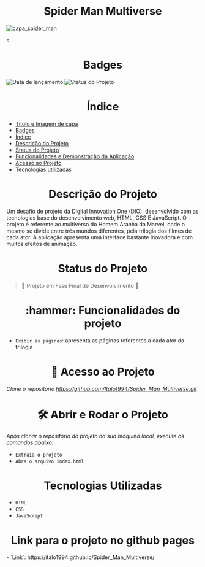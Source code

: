 <h1 align="center">Spider Man Multiverse</h1>

![capa_spider_man](https://user-images.githubusercontent.com/26884429/209883667-ad19dcba-aa63-4e2b-bb4a-e715b421a0ee.png)

s
<h1 align="center">Badges</h1>

![Data de lançamento](https://img.shields.io/badge/Release%20Date-August-blue)  ![Status do Projeto](https://img.shields.io/badge/Status%20do%20Projeto-Em%20Desenvolvimento-red)


<h1 align="center">Índice</h1>

* [Título e Imagem de capa](#Título-e-Imagem-de-capa)
* [Badges](#badges)
* [Índice](#índice)
* [Descrição do Projeto](#descrição-do-projeto)
* [Status do Projeto](#status-do-projeto)
* [Funcionalidades e Demonstração da Aplicação](#funcionalidades-e-demonstração-da-aplicação)
* [Acesso ao Projeto](#acesso-ao-projeto)
* [Tecnologias utilizadas](#tecnologias-utilizadas)


<h1 align="center">Descrição do Projeto</h1>
<p>
  Um desafio de projeto da Digital Innovation One (DIO), desenvolvido com as tecnologias base do desenvolvimento web, HTML, CSS E JavaScript. O projeto é referente ao multiverso do Homem Aranha da Marvel, onde o mesmo se divide entre três mundos diferentes, pela trilogia dos filmes de cada ator. A aplicação apresenta uma interface bastante inovadora e com muitos efeitos de animação.
</p>


<h1 align="center">Status do Projeto</h1>

> :construction: Projeto em Fase Final de Desenvolvimento :construction:


<h1 align="center">:hammer: Funcionalidades do projeto</h1>

- `Exibir as páginas`: apresenta as páginas referentes a cada ator da trilogia


<h1 align="center"> 📁 Acesso ao Projeto</h1>

*Clone o repositório https://github.com/Italo1994/Spider_Man_Multiverse.git*

<h1 align="center"> 🛠️ Abrir e Rodar o Projeto</h1>

*Após clonar o repositório do projeto na sua máquina local, execute os comandos abaixo:*

- `Extraia o projeto`
- `Abra o arquivo index.html`

<h1 align="center"> Tecnologias Utilizadas</h1>

- `HTML`
- `CSS`
- `JavaScript`

<h1 align="center">Link para o projeto no github pages</h1>
- `Link`: https://italo1994.github.io/Spider_Man_Multiverse/
  
